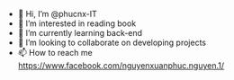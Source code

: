 - 👋 Hi, I’m @phucnx-IT
- 👀 I’m interested in reading book
- 🌱 I’m currently learning back-end
- 💞️ I’m looking to collaborate on developing projects
- 📫 How to reach me https://www.facebook.com/nguyenxuanphuc.nguyen.1/

<!---
phucnx-IT/phucnx-IT is a ✨ special ✨ repository because its `README.md` (this file) appears on your GitHub profile.
You can click the Preview link to take a look at your changes.
--->
